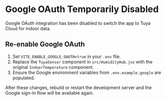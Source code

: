 # Google OAuth Temporarily Disabled

Google OAuth integration has been disabled to switch the app to Tuya
Cloud for indoor data.

## Re-enable Google OAuth

1. Set `VITE_ENABLE_GOOGLE_OAUTH=true` in your `.env` file.
2. Replace the `TuyaSensor` component in `src/HumidityHub.jsx` with the
   original `IndoorTemperature` component.
3. Ensure the Google environment variables from `.env.example.google`
   are populated.

After these changes, rebuild or restart the development server and the
Google sign-in flow will be available again.
